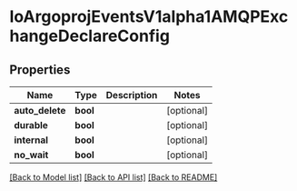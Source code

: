 # IoArgoprojEventsV1alpha1AMQPExchangeDeclareConfig

## Properties
Name | Type | Description | Notes
------------ | ------------- | ------------- | -------------
**auto_delete** | **bool** |  | [optional] 
**durable** | **bool** |  | [optional] 
**internal** | **bool** |  | [optional] 
**no_wait** | **bool** |  | [optional] 

[[Back to Model list]](../README.md#documentation-for-models) [[Back to API list]](../README.md#documentation-for-api-endpoints) [[Back to README]](../README.md)


